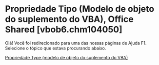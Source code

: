 
# Propriedade Tipo (Modelo de objeto do suplemento do VBA), Office Shared [vbob6.chm104050]

Olá! Você foi redirecionado para uma das nossas páginas de Ajuda F1. Selecione o tópico que estava procurando abaixo.

[Propriedade Type (modelo de objeto do suplemento do VBA)](http://msdn.microsoft.com/library/358eca6e-05fd-2c01-f004-b80bd909338e%28Office.15%29.aspx)

